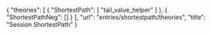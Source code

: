 {
    "theories": [
        {
            "ShortestPath": [
                "tail_value_helper"
            ]
        },
        {
            "ShortestPathNeg": []
        }
    ],
    "url": "entries/shortestpath/theories",
    "title": "Session ShortestPath"
}